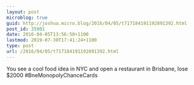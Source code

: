 ```yaml
---
layout: post
microblog: true
guid: http://joshua.micro.blog/2016/04/05/t717184191192891392.html
post_id: 35901
date: 2016-04-05T13:56:50+1100
lastmod: 2019-07-30T17:41:24+1100
type: post
url: /2016/04/05/t717184191192891392.html
---
```

You see a cool food idea in NYC and open a restaurant in Brisbane, lose $2000 #BneMonopolyChanceCards
